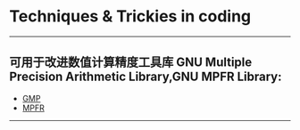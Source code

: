 # Techniques & Trickies in coding 
---
## 可用于改进数值计算精度工具库 GNU Multiple Precision Arithmetic Library,GNU MPFR Library:

- [GMP](https://www.gmplib.org/)
- [MPFR](http://www.mpfr.org/)

---
